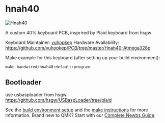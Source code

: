 # hnah40

![Hnah40](https://i.imgur.com/TEC5ZRP.jpg)

A custom 40% keyboard PCB, insprired by Plaid keyboard from hsgw


Keyboard Maintainer: [vuhopkep](https://github.com/vuhopkep) 
Hardware Availability: https://github.com/vuhopkep/PCB/tree/master/Hnah40-Atmega328p

Make example for this keyboard (after setting up your build environment):

    make handwired/hnah40:default:program

## Bootloader 
use usbasploader from hsgw.
https://github.com/hsgw/USBaspLoader/tree/plaid


See the [build environment setup](https://docs.qmk.fm/#/getting_started_build_tools) and the [make instructions](https://docs.qmk.fm/#/getting_started_make_guide) for more information. Brand new to QMK? Start with our [Complete Newbs Guide](https://docs.qmk.fm/#/newbs).
